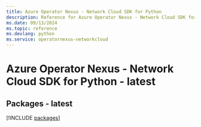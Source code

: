 ```yaml
---
title: Azure Operator Nexus - Network Cloud SDK for Python
description: Reference for Azure Operator Nexus - Network Cloud SDK for Python
ms.date: 09/13/2024
ms.topic: reference
ms.devlang: python
ms.service: operatornexus-networkcloud
---
```

# Azure Operator Nexus - Network Cloud SDK for Python - latest
## Packages - latest
[!INCLUDE [packages](operator-nexus---network-cloud-index.md)]
